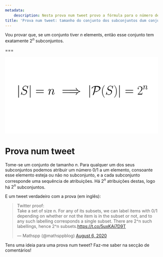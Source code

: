 ```yaml
---
metadata:
    description: Nesta prova num tweet provo a fórmula para o número de subconjuntos que um conjunto tem.
title: 'Prova num tweet: tamanho do conjunto dos subconjuntos dum conjunto'
---
```


Vou provar que, se um conjunto tiver $n$ elements, então esse conjunto tem exatamente $2^n$ subconjuntos.

===

<script async src="https://platform.twitter.com/widgets.js" charset="utf-8"></script>

![|S| = n implies that |P(S)| = 2^n](subsets.png?crop=0,60,532,120)

# Prova num tweet

Tome-se um conjunto de tamanho $n$. Para qualquer um dos seus subconjuntos podemos atribuir um número $0$/$1$ a um elemento, consoante esse elemento esteja ou não no subconjunto, e a cada subconjunto corresponde uma sequência de atribuições. Há $2^n$ atribuições destas, logo há $2^n$ subconjuntos.

E um tweet verdadeiro com a prova (em inglês):

<blockquote class="twitter-tweet"><p lang="en" dir="ltr">Twitter proof:<br>Take a set of size n. For any of its subsets, we can label items with 0/1 depending on whether or not the item is in the subset or not, and to any such labelling corresponds a single subset. There are 2^n such labellings, hence 2^n subsets.<a href="https://t.co/5uxKAi7D9T">https://t.co/5uxKAi7D9T</a></p>&mdash; Mathspp (@mathsppblog) <a href="https://twitter.com/mathsppblog/status/1291501878111502338?ref_src=twsrc%5Etfw">August 6, 2020</a></blockquote>

Tens uma ideia para uma prova num tweet? Faz-me saber na secção de comentários!

